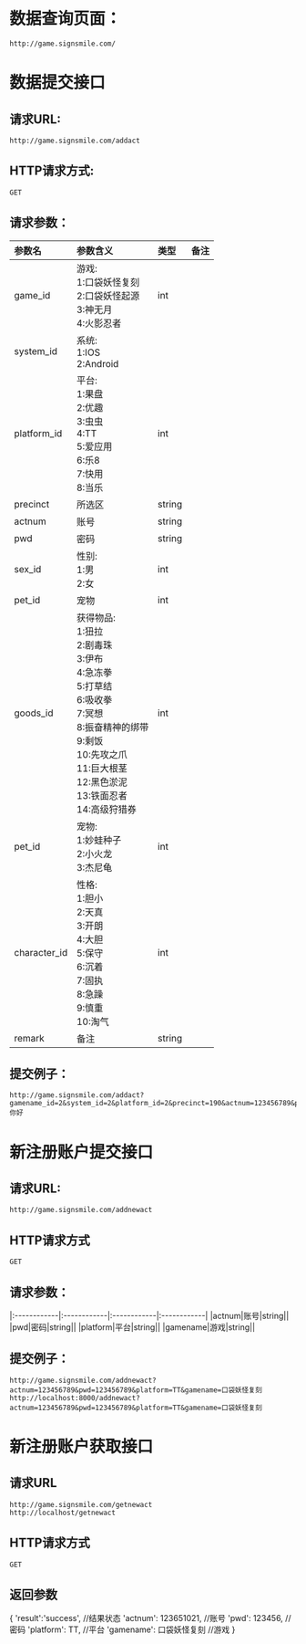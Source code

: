 数据查询页面：
=
	http://game.signsmile.com/

数据提交接口
=
请求URL:
-
	http://game.signsmile.com/addact 
	
HTTP请求方式:
-
    GET
    
请求参数：  
-
|参数名|参数含义|类型|备注|
|:------------|:------------|:------------|:------------|
|game_id|游戏:<br>1:口袋妖怪复刻<br>2:口袋妖怪起源<br>3:神无月<br>4:火影忍者|int||
|system_id|系统:<br>1:IOS<br>2:Android|||
|platform_id|平台:<br>1:果盘<br>2:优趣<br>3:虫虫<br>4:TT<br>5:爱应用<br>6:乐8<br>7:快用<br>8:当乐|int||
|precinct|所选区|string||
|actnum|账号|string||
|pwd|密码|string||
|sex_id|性别:<br>1:男<br>2:女|int||
|pet_id|宠物|int||
|goods_id|获得物品:<br>1:狃拉<br>2:剧毒珠<br>3:伊布<br>4:急冻拳<br>5:打草结<br>6:吸收拳<br>7:冥想<br>8:振奋精神的绑带<br>9:剩饭<br>10:先攻之爪<br>11:巨大根茎<br>12:黑色淤泥<br>13:铁面忍者<br>14:高级狩猎券|int||
|pet_id|宠物:<br>1:妙蛙种子<br>2:小火龙<br>3:杰尼龟|int||
|character_id|性格:<br>1:胆小<br>2:天真<br>3:开朗<br>4:大胆<br>5:保守<br>6:沉着<br>7:固执<br>8:急躁<br>9:慎重<br>10:淘气|int||
|remark|备注|string||

提交例子：
-    
    http://game.signsmile.com/addact?gamename_id=2&system_id=2&platform_id=2&precinct=190&actnum=123456789&pwd=123456789&sex_id=1&pet_id=2&goods_id=2&character_id=5&remark=你好

新注册账户提交接口
=
请求URL:
-
	http://game.signsmile.com/addnewact
HTTP请求方式
-
    GET
请求参数：
-

|:------------|:------------|:------------|:------------|
|actnum|账号|string||
|pwd|密码|string||
|platform|平台|string||
|gamename|游戏|string||

提交例子：
-
    http://game.signsmile.com/addnewact?actnum=123456789&pwd=123456789&platform=TT&gamename=口袋妖怪复刻
    http://localhost:8000/addnewact?actnum=123456789&pwd=123456789&platform=TT&gamename=口袋妖怪复刻

新注册账户获取接口
=
请求URL
-   
	http://game.signsmile.com/getnewact
	http://localhost/getnewact
HTTP请求方式
-
    GET
    
返回参数
-
{
    'result':'success',              //结果状态
    'actnum': 123651021,             //账号
    'pwd': 123456,                   //密码
    'platform': TT,                  //平台
    'gamename': 口袋妖怪复刻         //游戏
}

    
